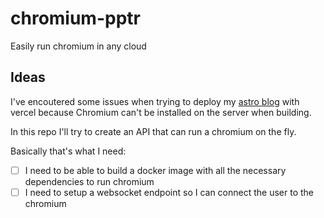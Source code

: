 # chromium-pptr
Easily run chromium in any cloud

## Ideas

I've encoutered some issues when trying to deploy my [astro blog](https://dantas15.com) with vercel because Chromium can't be installed on the server when building.

In this repo I'll try to create an API that can run a chromium on the fly.

Basically that's what I need:
- [ ] I need to be able to build a docker image with all the necessary dependencies to run chromium
- [ ] I need to setup a websocket endpoint so I can connect the user to the chromium
